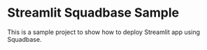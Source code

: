 # Streamlit Squadbase Sample

This is a sample project to show how to deploy Streamlit app using Squadbase.